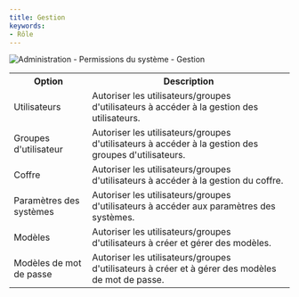 ```yaml
---
title: Gestion
keywords:
- Rôle
---
```

![Administration - Permissions du système - Gestion](/img/fr/server/clip8053.png)  

<table>
	<tr>
		<th>
Option 
		</th>
		<th>
Description 
		</th>
	</tr>
	<tr>
		<td>
Utilisateurs 
		</td>
		<td>
Autoriser les utilisateurs/groupes d&apos;utilisateurs à accéder à la gestion des utilisateurs. 
		</td>
	</tr>
	<tr>
		<td>
Groupes d&apos;utilisateur 
		</td>
		<td>
Autoriser les utilisateurs/groupes d&apos;utilisateurs à accéder à la gestion des groupes d&apos;utilisateurs. 
		</td>
	</tr>
	<tr>
		<td>
Coffre 
		</td>
		<td>
Autoriser les utilisateurs/groupes d&apos;utilisateurs à accéder à la gestion du coffre. 
		</td>
	</tr>
	<tr>
		<td>
Paramètres des systèmes 
		</td>
		<td>
Autoriser les utilisateurs/groupes d&apos;utilisateurs à accéder aux paramètres des systèmes. 
		</td>
	</tr>
	<tr>
		<td>
Modèles 
		</td>
		<td>
Autoriser les utilisateurs/groupes d&apos;utilisateurs à créer et gérer des modèles. 
		</td>
	</tr>
	<tr>
		<td>
Modèles de mot de passe 
		</td>
		<td>
Autoriser les utilisateurs/groupes d&apos;utilisateurs à créer et à gérer des modèles de mot de passe. 
		</td>
	</tr>
</table>


